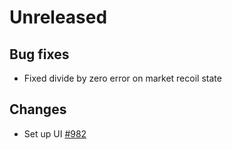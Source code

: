 # Unreleased

## Bug fixes

- Fixed divide by zero error on market recoil state

## Changes

- Set up UI [\#982](https://github.com/forbole/big-dipper-2.0-cosmos/issues/982)
